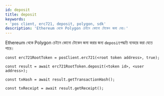```yaml
---
id: deposit
title: deposit
keywords:
- 'pos client, erc721, deposit, polygon, sdk'
description: 'Ethereum থেকে Polygon চেইনে কোনো টোকেন জমা দেয়।'
---
```


Ethereum থেকে Polygon চেইনে কোনো টোকেন জমা করার জন্য `deposit`পদ্ধতি ব্যবহার করা যেতে পারে।

```
const erc721RootToken = posClient.erc721(<root token address>, true);

const result = await erc721RootToken.deposit(<token id>, <user address>);

const txHash = await result.getTransactionHash();

const txReceipt = await result.getReceipt();

```
